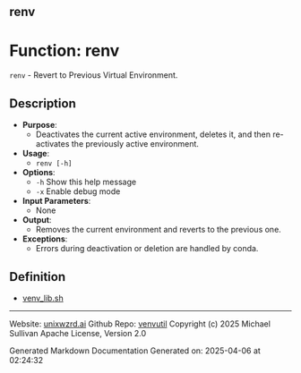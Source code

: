 ## renv
# Function: renv
`renv` - Revert to Previous Virtual Environment.
## Description
- **Purpose**: 
  - Deactivates the current active environment, deletes it, and then re-activates the previously active environment.
- **Usage**: 
  - `renv [-h]`
- **Options**: 
  - `-h`   Show this help message
  - `-x`   Enable debug mode
- **Input Parameters**: 
  - None
- **Output**: 
  - Removes the current environment and reverts to the previous one.
- **Exceptions**: 
  - Errors during deactivation or deletion are handled by conda.

## Definition 

* [venv_lib.sh](../venv_lib_sh.md)
---

Website: [unixwzrd.ai](https://unixwzrd.ai)
Github Repo: [venvutil](https://github.com/unixwzrd/venvutil)
Copyright (c) 2025 Michael Sullivan
Apache License, Version 2.0

Generated Markdown Documentation
Generated on: 2025-04-06 at 02:24:32
